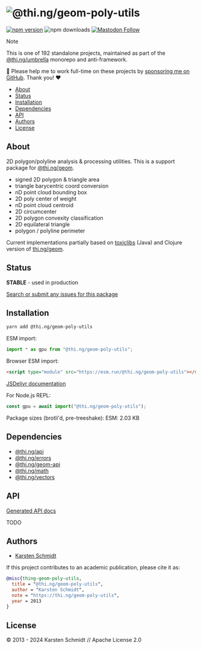 <!-- This file is generated - DO NOT EDIT! -->
<!-- Please see: https://github.com/thi-ng/umbrella/blob/develop/CONTRIBUTING.md#changes-to-readme-files -->
# ![@thi.ng/geom-poly-utils](https://media.thi.ng/umbrella/banners-20230807/thing-geom-poly-utils.svg?831b2b27)

[![npm version](https://img.shields.io/npm/v/@thi.ng/geom-poly-utils.svg)](https://www.npmjs.com/package/@thi.ng/geom-poly-utils)
![npm downloads](https://img.shields.io/npm/dm/@thi.ng/geom-poly-utils.svg)
[![Mastodon Follow](https://img.shields.io/mastodon/follow/109331703950160316?domain=https%3A%2F%2Fmastodon.thi.ng&style=social)](https://mastodon.thi.ng/@toxi)

> [!NOTE]
> This is one of 192 standalone projects, maintained as part
> of the [@thi.ng/umbrella](https://github.com/thi-ng/umbrella/) monorepo
> and anti-framework.
>
> 🚀 Please help me to work full-time on these projects by [sponsoring me on
> GitHub](https://github.com/sponsors/postspectacular). Thank you! ❤️

- [About](#about)
- [Status](#status)
- [Installation](#installation)
- [Dependencies](#dependencies)
- [API](#api)
- [Authors](#authors)
- [License](#license)

## About

2D polygon/polyline analysis & processing utilities. This is a support package for [@thi.ng/geom](https://github.com/thi-ng/umbrella/tree/develop/packages/geom).

- signed 2D polygon & triangle area
- triangle barycentric coord conversion
- nD point cloud bounding box
- 2D poly center of weight
- nD point cloud centroid
- 2D circumcenter
- 2D polygon convexity classification
- 2D equilateral triangle
- polygon / polyline perimeter

Current implementations partially based on
[toxiclibs](http://toxiclibs.org) (Java) and Clojure version of
[thi.ng/geom](http://thi.ng/geom).

## Status

**STABLE** - used in production

[Search or submit any issues for this package](https://github.com/thi-ng/umbrella/issues?q=%5Bgeom-poly-utils%5D+in%3Atitle)

## Installation

```bash
yarn add @thi.ng/geom-poly-utils
```

ESM import:

```ts
import * as gpu from "@thi.ng/geom-poly-utils";
```

Browser ESM import:

```html
<script type="module" src="https://esm.run/@thi.ng/geom-poly-utils"></script>
```

[JSDelivr documentation](https://www.jsdelivr.com/)

For Node.js REPL:

```js
const gpu = await import("@thi.ng/geom-poly-utils");
```

Package sizes (brotli'd, pre-treeshake): ESM: 2.03 KB

## Dependencies

- [@thi.ng/api](https://github.com/thi-ng/umbrella/tree/develop/packages/api)
- [@thi.ng/errors](https://github.com/thi-ng/umbrella/tree/develop/packages/errors)
- [@thi.ng/geom-api](https://github.com/thi-ng/umbrella/tree/develop/packages/geom-api)
- [@thi.ng/math](https://github.com/thi-ng/umbrella/tree/develop/packages/math)
- [@thi.ng/vectors](https://github.com/thi-ng/umbrella/tree/develop/packages/vectors)

## API

[Generated API docs](https://docs.thi.ng/umbrella/geom-poly-utils/)

TODO

## Authors

- [Karsten Schmidt](https://thi.ng)

If this project contributes to an academic publication, please cite it as:

```bibtex
@misc{thing-geom-poly-utils,
  title = "@thi.ng/geom-poly-utils",
  author = "Karsten Schmidt",
  note = "https://thi.ng/geom-poly-utils",
  year = 2013
}
```

## License

&copy; 2013 - 2024 Karsten Schmidt // Apache License 2.0
